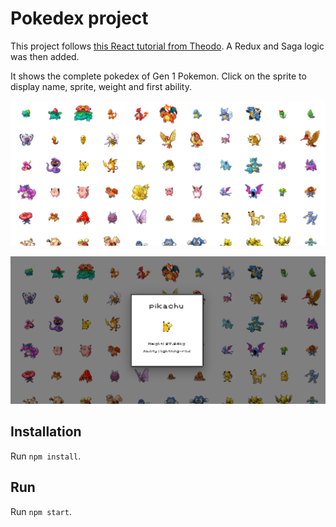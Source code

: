 # Pokedex project

This project follows [this React tutorial from Theodo](https://github.com/theodo/formation-dev/blob/master/react/react.md/). A Redux and Saga logic was then added.


It shows the complete pokedex of Gen 1 Pokemon. Click on the sprite to display name, sprite, weight and first ability.


![Pokedex](src/data/main_page.png "Pokedex App")

![Pikachu](src/data/pikachu.png "Pikachu")
## Installation
Run `npm install`.

## Run
Run `npm start`.